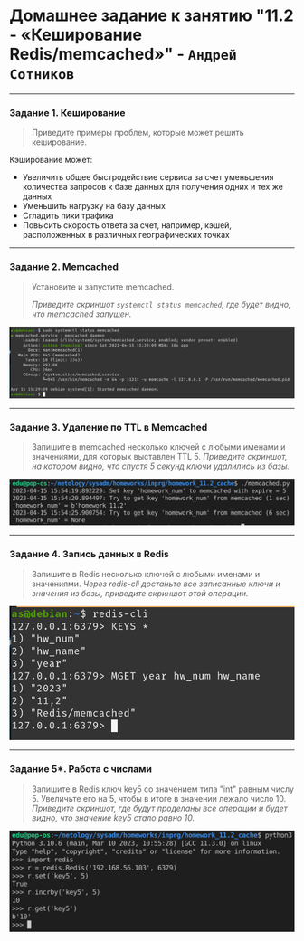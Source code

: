 # Домашнее задание к занятию "11.2 - «Кеширование Redis/memcached»" - `Андрей Сотников`

---

### Задание 1. Кеширование

> Приведите примеры проблем, которые может решить кеширование.

Кэширование может:

* Увеличить общее быстродействие сервиса за счет уменьшения количества запросов к базе данных для получения одних и тех же данных
* Уменьшить нагрузку на базу данных
* Сгладить пики трафика
* Повысить скорость ответа за счет, например, кэшей, расположенных в различных географических точках

---

### Задание 2. Memcached

> Установите и запустите memcached.
>
> _Приведите скриншот `systemctl status memcached`, где будет видно, что memcached запущен._

![Memcached status](img/memcached_status.png)

---

### Задание 3. Удаление по TTL в Memcached

> Запишите в memcached несколько ключей с любыми именами и значениями, для которых выставлен TTL 5.
> _Приведите скриншот, на котором видно, что спустя 5 секунд ключи удалились из базы._

![TTL](img/memcached_ttl.png)

---

### Задание 4. Запись данных в Redis

> Запишите в Redis несколько ключей с любыми именами и значениями.
> _Через redis-cli достаньте все записанные ключи и значения из базы, приведите скриншот этой операции._

![Redis-cli](img/redis-cli.png)

---

### Задание 5*. Работа с числами

> Запишите в Redis ключ key5 со значением типа "int" равным числу 5. Увеличьте его на 5, чтобы в итоге в значении лежало число 10.
> _Приведите скриншот, где будут проделаны все операции и будет видно, что значение key5 стало равно 10._

![incrby](img/redis_incrby.png)
